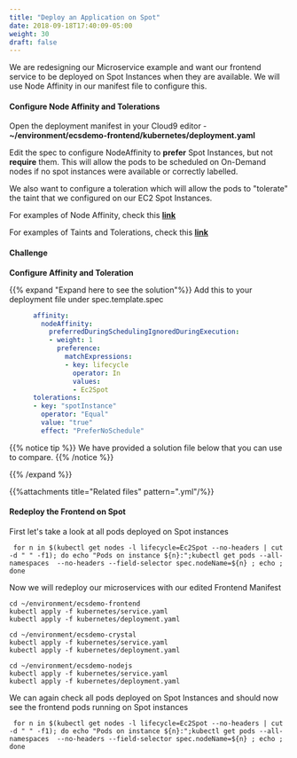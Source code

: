 ```yaml
---
title: "Deploy an Application on Spot"
date: 2018-09-18T17:40:09-05:00
weight: 30
draft: false
---
```


We are redesigning our Microservice example and want our frontend service to be deployed on Spot Instances when they are available. We will use Node Affinity in our manifest file to configure this.

#### Configure Node Affinity and Tolerations

Open the deployment manifest in your Cloud9 editor - **~/environment/ecsdemo-frontend/kubernetes/deployment.yaml**

Edit the spec to configure NodeAffinity to **prefer** Spot Instances, but not **require** them. This will allow the pods to be scheduled on On-Demand nodes if no spot instances were available or correctly labelled.

We also want to configure a toleration which will allow the pods to "tolerate" the taint that we configured on our EC2 Spot Instances.

For examples of Node Affinity, check this [**link**](https://kubernetes.io/docs/concepts/configuration/assign-pod-node/#affinity-and-anti-affinity)

For examples of Taints and Tolerations, check this [**link**](https://kubernetes.io/docs/concepts/configuration/taint-and-toleration/)

#### Challenge

**Configure Affinity and Toleration**

{{% expand "Expand here to see the solution"%}}
Add this to your deployment file under spec.template.spec

```yaml
      affinity:
        nodeAffinity:
          preferredDuringSchedulingIgnoredDuringExecution:
          - weight: 1
            preference:
              matchExpressions:
              - key: lifecycle
                operator: In
                values:
                - Ec2Spot
      tolerations:
      - key: "spotInstance"
        operator: "Equal"
        value: "true"
        effect: "PreferNoSchedule"
```

{{% notice tip %}}
 We have provided a solution file below that you can use to compare.
{{% /notice %}}

{{% /expand %}}

{{%attachments title="Related files" pattern=".yml"/%}}

#### Redeploy the Frontend on Spot

First let's take a look at all pods deployed on Spot instances

```
 for n in $(kubectl get nodes -l lifecycle=Ec2Spot --no-headers | cut -d " " -f1); do echo "Pods on instance ${n}:";kubectl get pods --all-namespaces  --no-headers --field-selector spec.nodeName=${n} ; echo ; done
```

Now we will redeploy  our microservices with our edited Frontend Manifest

```
cd ~/environment/ecsdemo-frontend
kubectl apply -f kubernetes/service.yaml
kubectl apply -f kubernetes/deployment.yaml

cd ~/environment/ecsdemo-crystal
kubectl apply -f kubernetes/service.yaml
kubectl apply -f kubernetes/deployment.yaml

cd ~/environment/ecsdemo-nodejs
kubectl apply -f kubernetes/service.yaml
kubectl apply -f kubernetes/deployment.yaml
```

We can again check all pods deployed on Spot Instances and should now see the frontend pods running on Spot instances

```
 for n in $(kubectl get nodes -l lifecycle=Ec2Spot --no-headers | cut -d " " -f1); do echo "Pods on instance ${n}:";kubectl get pods --all-namespaces  --no-headers --field-selector spec.nodeName=${n} ; echo ; done
```